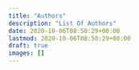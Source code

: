 ```yaml
---
title: "Authors"
description: "List Of Authors"
date: 2020-10-06T08:50:29+00:00
lastmod: 2020-10-06T08:50:29+00:00
draft: true
images: []
---
```


